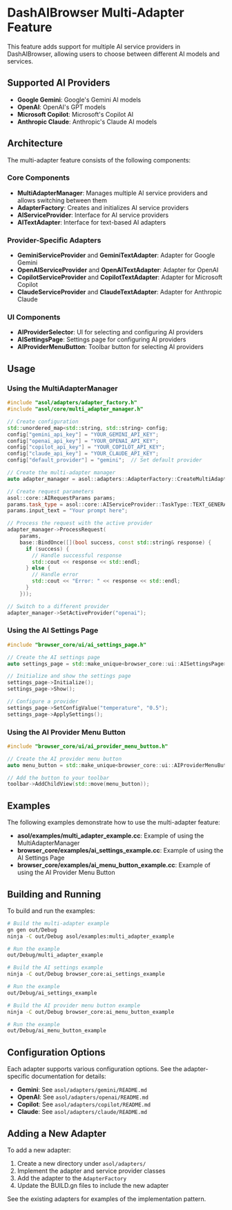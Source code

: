 # DashAIBrowser Multi-Adapter Feature

This feature adds support for multiple AI service providers in DashAIBrowser, allowing users to choose between different AI models and services.

## Supported AI Providers

- **Google Gemini**: Google's Gemini AI models
- **OpenAI**: OpenAI's GPT models
- **Microsoft Copilot**: Microsoft's Copilot AI
- **Anthropic Claude**: Anthropic's Claude AI models

## Architecture

The multi-adapter feature consists of the following components:

### Core Components

- **MultiAdapterManager**: Manages multiple AI service providers and allows switching between them
- **AdapterFactory**: Creates and initializes AI service providers
- **AIServiceProvider**: Interface for AI service providers
- **AITextAdapter**: Interface for text-based AI adapters

### Provider-Specific Adapters

- **GeminiServiceProvider** and **GeminiTextAdapter**: Adapter for Google Gemini
- **OpenAIServiceProvider** and **OpenAITextAdapter**: Adapter for OpenAI
- **CopilotServiceProvider** and **CopilotTextAdapter**: Adapter for Microsoft Copilot
- **ClaudeServiceProvider** and **ClaudeTextAdapter**: Adapter for Anthropic Claude

### UI Components

- **AIProviderSelector**: UI for selecting and configuring AI providers
- **AISettingsPage**: Settings page for configuring AI providers
- **AIProviderMenuButton**: Toolbar button for selecting AI providers

## Usage

### Using the MultiAdapterManager

```cpp
#include "asol/adapters/adapter_factory.h"
#include "asol/core/multi_adapter_manager.h"

// Create configuration
std::unordered_map<std::string, std::string> config;
config["gemini_api_key"] = "YOUR_GEMINI_API_KEY";
config["openai_api_key"] = "YOUR_OPENAI_API_KEY";
config["copilot_api_key"] = "YOUR_COPILOT_API_KEY";
config["claude_api_key"] = "YOUR_CLAUDE_API_KEY";
config["default_provider"] = "gemini";  // Set default provider

// Create the multi-adapter manager
auto adapter_manager = asol::adapters::AdapterFactory::CreateMultiAdapterManager(config);

// Create request parameters
asol::core::AIRequestParams params;
params.task_type = asol::core::AIServiceProvider::TaskType::TEXT_GENERATION;
params.input_text = "Your prompt here";

// Process the request with the active provider
adapter_manager->ProcessRequest(
    params,
    base::BindOnce([](bool success, const std::string& response) {
      if (success) {
        // Handle successful response
        std::cout << response << std::endl;
      } else {
        // Handle error
        std::cout << "Error: " << response << std::endl;
      }
    }));

// Switch to a different provider
adapter_manager->SetActiveProvider("openai");
```

### Using the AI Settings Page

```cpp
#include "browser_core/ui/ai_settings_page.h"

// Create the AI settings page
auto settings_page = std::make_unique<browser_core::ui::AISettingsPage>(adapter_manager.get());

// Initialize and show the settings page
settings_page->Initialize();
settings_page->Show();

// Configure a provider
settings_page->SetConfigValue("temperature", "0.5");
settings_page->ApplySettings();
```

### Using the AI Provider Menu Button

```cpp
#include "browser_core/ui/ai_provider_menu_button.h"

// Create the AI provider menu button
auto menu_button = std::make_unique<browser_core::ui::AIProviderMenuButton>(ai_integration.get());

// Add the button to your toolbar
toolbar->AddChildView(std::move(menu_button));
```

## Examples

The following examples demonstrate how to use the multi-adapter feature:

- **asol/examples/multi_adapter_example.cc**: Example of using the MultiAdapterManager
- **browser_core/examples/ai_settings_example.cc**: Example of using the AI Settings Page
- **browser_core/examples/ai_menu_button_example.cc**: Example of using the AI Provider Menu Button

## Building and Running

To build and run the examples:

```bash
# Build the multi-adapter example
gn gen out/Debug
ninja -C out/Debug asol/examples:multi_adapter_example

# Run the example
out/Debug/multi_adapter_example

# Build the AI settings example
ninja -C out/Debug browser_core:ai_settings_example

# Run the example
out/Debug/ai_settings_example

# Build the AI provider menu button example
ninja -C out/Debug browser_core:ai_menu_button_example

# Run the example
out/Debug/ai_menu_button_example
```

## Configuration Options

Each adapter supports various configuration options. See the adapter-specific documentation for details:

- **Gemini**: See `asol/adapters/gemini/README.md`
- **OpenAI**: See `asol/adapters/openai/README.md`
- **Copilot**: See `asol/adapters/copilot/README.md`
- **Claude**: See `asol/adapters/claude/README.md`

## Adding a New Adapter

To add a new adapter:

1. Create a new directory under `asol/adapters/`
2. Implement the adapter and service provider classes
3. Add the adapter to the `AdapterFactory`
4. Update the BUILD.gn files to include the new adapter

See the existing adapters for examples of the implementation pattern.